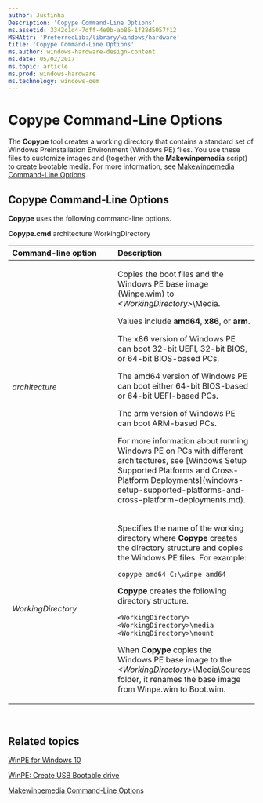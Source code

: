 ```yaml
---
author: Justinha
Description: 'Copype Command-Line Options'
ms.assetid: 3342c1d4-7dff-4e0b-ab86-1f28d5057f12
MSHAttr: 'PreferredLib:/library/windows/hardware'
title: 'Copype Command-Line Options'
ms.author: windows-hardware-design-content
ms.date: 05/02/2017
ms.topic: article
ms.prod: windows-hardware
ms.technology: windows-oem
---
```


# Copype Command-Line Options


The **Copype** tool creates a working directory that contains a standard set of Windows Preinstallation Environment (Windows PE) files. You use these files to customize images and (together with the **Makewinpemedia** script) to create bootable media. For more information, see [Makewinpemedia Command-Line Options](makewinpemedia-command-line-options.md).

## <span id="Copype_Command-Line_Options"></span><span id="copype_command-line_options"></span><span id="COPYPE_COMMAND-LINE_OPTIONS"></span>Copype Command-Line Options


**Copype** uses the following command-line options.

**Copype.cmd** architecture WorkingDirectory

<table>
<colgroup>
<col width="50%" />
<col width="50%" />
</colgroup>
<thead>
<tr class="header">
<th align="left">Command-line option</th>
<th align="left">Description</th>
</tr>
</thead>
<tbody>
<tr class="odd">
<td align="left"><p><em>architecture</em></p></td>
<td align="left"><p>Copies the boot files and the Windows PE base image (Winpe.wim) to <em>&lt;WorkingDirectory&gt;</em>\Media.</p>
<p>Values include <strong>amd64</strong>, <strong>x86</strong>, or <strong>arm</strong>.</p>
<p>The x86 version of Windows PE can boot 32-bit UEFI, 32-bit BIOS, or 64-bit BIOS-based PCs.</p>
<p>The amd64 version of Windows PE can boot either 64-bit BIOS-based or 64-bit UEFI-based PCs.</p>
<p>The arm version of Windows PE can boot ARM-based PCs.</p>
<p>For more information about running Windows PE on PCs with different architectures, see [Windows Setup Supported Platforms and Cross-Platform Deployments](windows-setup-supported-platforms-and-cross-platform-deployments.md).</p></td>
</tr>
<tr class="even">
<td align="left"><p><em>WorkingDirectory</em></p></td>
<td align="left"><p>Specifies the name of the working directory where <strong>Copype</strong> creates the directory structure and copies the Windows PE files. For example:</p>
<pre class="syntax" space="preserve"><code>copype amd64 C:\winpe_amd64</code></pre>
<p><strong>Copype</strong> creates the following directory structure.</p>
<pre class="syntax" space="preserve"><code>&lt;WorkingDirectory&gt;
&lt;WorkingDirectory&gt;\media
&lt;WorkingDirectory&gt;\mount</code></pre>
<p>When <strong>Copype</strong> copies the Windows PE base image to the <em>&lt;WorkingDirectory&gt;</em>\Media\Sources folder, it renames the base image from Winpe.wim to Boot.wim.</p></td>
</tr>
</tbody>
</table>

 

## <span id="related_topics"></span>Related topics


[WinPE for Windows 10](winpe-intro.md)

[WinPE: Create USB Bootable drive](winpe-create-usb-bootable-drive.md)

[Makewinpemedia Command-Line Options](makewinpemedia-command-line-options.md)

 

 






